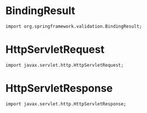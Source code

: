 # BindingResult #

``import org.springframework.validation.BindingResult;``

# HttpServletRequest #

``import javax.servlet.http.HttpServletRequest;``

# HttpServletResponse #

``import javax.servlet.http.HttpServletResponse;``
